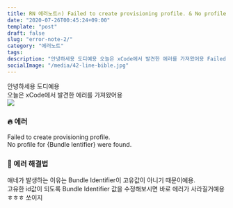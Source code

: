 ```yaml
---
title: RN 에러노트🔥) Failed to create provisioning profile. & No profiles for {Bundle Ientifier} were found.
date: "2020-07-26T00:45:24+09:00"
template: "post"
draft: false
slug: "error-note-2/"
category: "에러노트"
tags:
description: "안녕하세용 도디예용 오늘은 xCode에서 발견한 에러를 가져왔어용 Failed to create provisioning profile..."
socialImage: "/media/42-line-bible.jpg"
---
```


안녕하세용 도디예용   
오늘은 xCode에서 발견한 에러를 가져왔어용   
![](https://images.velog.io/images/dody_/post/d28cecad-e78f-4a50-9121-f071f8788f93/Screen%20Shot%202020-07-10%20at%206.17.25%20PM%20(1).png)

### 🔥 에러   
Failed to create provisioning profile.   
No profile for {Bundle Ientifier} were found.    

### 🚒 에러 해결법   
얘네가 발생하는 이유는 Bundle Identifier이 고유값이 아니기 때문이예용.    
고유한 id값이 되도록 Bundle Identifier 값을 수정해보시면 바로 에러가 사라질거예용ㅎㅎㅎ
쏘이지